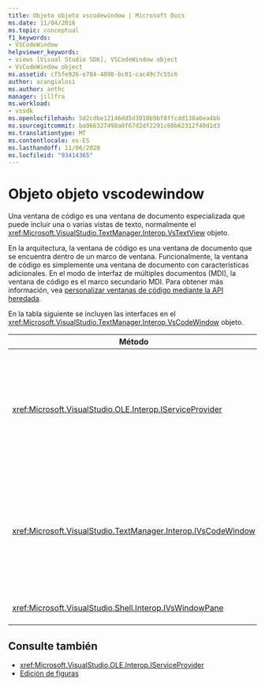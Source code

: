 ```yaml
---
title: Objeto objeto vscodewindow | Microsoft Docs
ms.date: 11/04/2016
ms.topic: conceptual
f1_keywords:
- VSCodeWindow
helpviewer_keywords:
- views [Visual Studio SDK], VSCodeWindow object
- VsCodeWindow object
ms.assetid: cf5fe926-e784-4098-bc01-cac49c7c55c6
author: acangialosi
ms.author: anthc
manager: jillfra
ms.workload:
- vssdk
ms.openlocfilehash: 5d2cdbe12146dd5d3010b9bf8ffcdd130a0ea4bb
ms.sourcegitcommit: ba966327498a0f67d2df2291c60b62312f40d1d3
ms.translationtype: MT
ms.contentlocale: es-ES
ms.lasthandoff: 11/06/2020
ms.locfileid: "93414365"
---
```

# <a name="vscodewindow-object"></a>Objeto objeto vscodewindow
Una ventana de código es una ventana de documento especializada que puede incluir una o varias vistas de texto, normalmente el <xref:Microsoft.VisualStudio.TextManager.Interop.VsTextView> objeto.

 En la arquitectura, la ventana de código es una ventana de documento que se encuentra dentro de un marco de ventana. Funcionalmente, la ventana de código es simplemente una ventana de documento con características adicionales. En el modo de interfaz de múltiples documentos (MDI), la ventana de código es el marco secundario MDI. Para obtener más información, vea [personalizar ventanas de código mediante la API heredada](/previous-versions/visualstudio/visual-studio-2015/extensibility/customizing-code-windows-by-using-the-legacy-api?preserve-view=true&view=vs-2015).

 En la tabla siguiente se incluyen las interfaces en el <xref:Microsoft.VisualStudio.TextManager.Interop.VsCodeWindow> objeto.

|Método|Descripción|
|------------|-----------------|
|<xref:Microsoft.VisualStudio.OLE.Interop.IServiceProvider>|Proporciona un mecanismo de acceso genérico para ubicar un servicio que identifica un identificador único global (GUID).|
|<xref:Microsoft.VisualStudio.TextManager.Interop.IVsCodeWindow>|Representa un elemento secundario de la interfaz de múltiples documentos (MDI) que contiene una o varias vistas de código.|
|<xref:Microsoft.VisualStudio.Shell.Interop.IVsWindowPane>|Rellena un marco de ventana.|

## <a name="see-also"></a>Consulte también
- <xref:Microsoft.VisualStudio.OLE.Interop.IServiceProvider>
- [Edición de figuras](https://www.microsoft.com/download/details.aspx?id=55984)